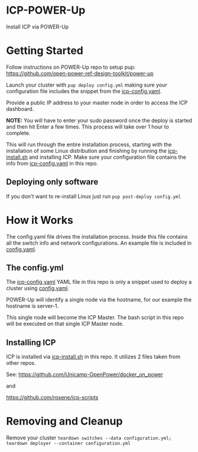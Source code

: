 # ICP-POWER-Up
Install ICP via POWER-Up

# Getting Started

Follow instructions on POWER-Up repo to setup pup: https://github.com/open-power-ref-design-toolkit/power-up

Launch your cluster with ```pup deploy config.yml``` making sure your configuration file includes the snippet from the [icp-config.yaml](./icp-config.yaml). 

Provide a public IP address to your master node in order to access the ICP dashboard.

**NOTE:** You will have to enter your sudo password once the deploy is started and then hit Enter a few times. This process will take over 1 hour to complete.

This will run through the entire installation process, starting with the installation of some Linux distribution and finishing by running the [icp-install.sh](./icp-install.sh) and installing ICP. Make sure your configuration file contains the info from [icp-config.yaml](./icp-config.yaml) in this repo.

## Deploying only software
If you don't want to re-install Linux just run ```pup post-deploy config.yml```


# How it Works

The config.yaml file drives the installation process. Inside this file contains all the switch info and network configurations. An example file is included in [config.yaml](./config.yaml).

## The config.yml
The [icp-config.yaml](./icp-config.yaml) YAML file in this repo is only a snippet used to deploy a cluster using [config.yaml](./config.yaml). 

POWER-Up will identify a single node via the hostname, for our example the hostname is server-1.

This single node will become the ICP Master. The bash script in this repo will be executed on that single ICP Master node.


## Installing ICP

ICP is installed via [icp-install.sh](./icp-install.sh) in this repo. It utilizes 2 files taken from other repos.

See: https://github.com/Unicamp-OpenPower/docker_on_power

and

https://github.com/rpsene/icp-scripts

# Removing and Cleanup

Remove your cluster ```teardown switches --data configuration.yml; teardown deployer --container configuration.yml```
